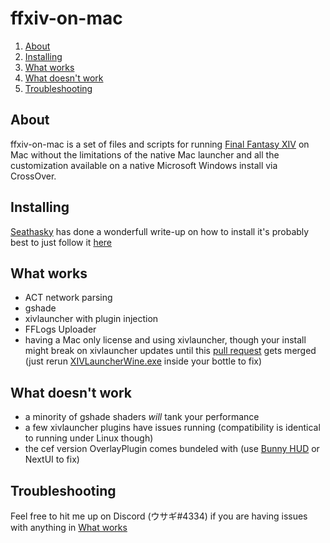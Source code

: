 # ffxiv-on-mac 

1. [About](#about)
1. [Installing](#installing)
1. [What works](#what-works)
1. [What doesn't work](#what-doesnt-work)
1. [Troubleshooting](#troubleshooting)

## About

ffxiv-on-mac is a set of files and scripts for running [Final Fantasy XIV](http://www.finalfantasyxiv.com/) on Mac without the limitations of the native Mac launcher and all the customization available on a native Microsoft Windows install via CrossOver.

## Installing

[Seathasky](https://github.com/seathasky) has done a wonderfull write-up on how to install it's probably best to just follow it [here](https://github.com/seathasky/FF14-MAC_ModSupport)

## What works

* ACT network parsing
* gshade
* xivlauncher with plugin injection
* FFLogs Uploader
* having a Mac only license and using xivlauncher, though your install might break on xivlauncher updates until this [pull request](https://github.com/goatcorp/FFXIVQuickLauncher/pull/572) gets merged (just rerun [XIVLauncherWine.exe](https://github.com/marzent/ffxiv-on-mac/raw/main/XIVLauncherWine.exe) inside your bottle to fix)

## What doesn't work

* a minority of gshade shaders *will* tank your performance
* a few xivlauncher plugins have issues running (compatibility is identical to running under Linux though)
* the cef version OverlayPlugin comes bundeled with (use [Bunny HUD](https://github.com/marzent/Bunny-HUD) or NextUI to fix)

## Troubleshooting

Feel free to hit me up on Discord (ウサギ#4334) if you are having issues with anything in [What works](#what-works)
